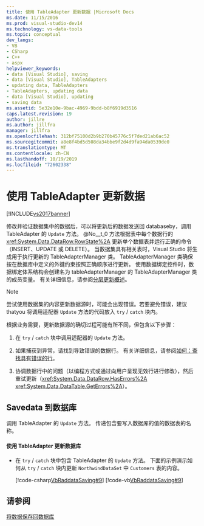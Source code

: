 ```yaml
---
title: 使用 TableAdapter 更新数据 |Microsoft Docs
ms.date: 11/15/2016
ms.prod: visual-studio-dev14
ms.technology: vs-data-tools
ms.topic: conceptual
dev_langs:
- VB
- CSharp
- C++
- aspx
helpviewer_keywords:
- data [Visual Studio], saving
- data [Visual Studio], TableAdapters
- updating data, TableAdapters
- TableAdapters, updating data
- data [Visual Studio], updating
- saving data
ms.assetid: 5e32e10e-9bac-4969-9bdd-b8f6919d3516
caps.latest.revision: 19
author: jillre
ms.author: jillfra
manager: jillfra
ms.openlocfilehash: 312bf75100d2b9b270b45776c5f7ded21ab6ac52
ms.sourcegitcommit: a8e8f4bd5d508da34bbe9f2d4d9fa94da0539de0
ms.translationtype: MT
ms.contentlocale: zh-CN
ms.lasthandoff: 10/19/2019
ms.locfileid: "72602338"
---
```

# <a name="update-data-by-using-a-tableadapter"></a>使用 TableAdapter 更新数据
[!INCLUDE[vs2017banner](../includes/vs2017banner.md)]

修改并验证数据集中的数据后，可以将更新后的数据发送回 databaseby，调用 TableAdapter 的 `Update` 方法。 @No__t_0 方法根据表中每个数据行的 <xref:System.Data.DataRow.RowState%2A> 更新单个数据表并运行正确的命令（INSERT、UPDATE 或 DELETE）。 当数据集具有相关表时，Visual Studio 将生成用于执行更新的 TableAdapterManager 类。 TableAdapterManager 类确保按在数据库中定义的外键约束按照正确顺序进行更新。 使用数据绑定控件时，数据绑定体系结构会创建名为 tableAdapterManager 的 TableAdapterManager 类的成员变量。 有关详细信息，请参阅[分层更新概述](https://msdn.microsoft.com/library/c4f8e8b9-e4a5-4a02-8462-d03d1e8222d6)。

> [!NOTE]
> 尝试使用数据集的内容更新数据源时，可能会出现错误。若要避免错误，建议 thatyou 将调用适配器 `Update` 方法的代码放入 `try` / `catch` 块内。

 根据业务需要，更新数据源的确切过程可能有所不同，但包含以下步骤：

1. 在 `try` / `catch` 块中调用适配器的 `Update` 方法。

2. 如果捕获到异常，请找到导致错误的数据行。 有关详细信息，请参阅[如何：查找具有错误的行](https://msdn.microsoft.com/library/1fa907c5-fe66-4f29-a253-2b97b900050c)。

3. 协调数据行中的问题（以编程方式或通过向用户呈现无效行进行修改），然后重试更新（<xref:System.Data.DataRow.HasErrors%2A> <xref:System.Data.DataTable.GetErrors%2A>）。

## <a name="savedata-to-a-database"></a>Savedata 到数据库
 调用 TableAdapter 的 `Update` 方法。 传递包含要写入数据库的值的数据表的名称。

#### <a name="to-update-a-database-by-using-a-tableadapter"></a>使用 TableAdapter 更新数据库

- 在 `try` / `catch` 块中包含 TableAdapter 的 `Update` 方法。 下面的示例演示如何从 `try` / `catch` 块内更新 `NorthwindDataSet` 中 `Customers` 表的内容。

     [!code-csharp[VbRaddataSaving#9](../snippets/csharp/VS_Snippets_VBCSharp/VbRaddataSaving/CS/Form3.cs#9)]
     [!code-vb[VbRaddataSaving#9](../snippets/visualbasic/VS_Snippets_VBCSharp/VbRaddataSaving/VB/Form3.vb#9)]

## <a name="see-also"></a>请参阅
 [将数据保存回数据库](../data-tools/save-data-back-to-the-database.md)
